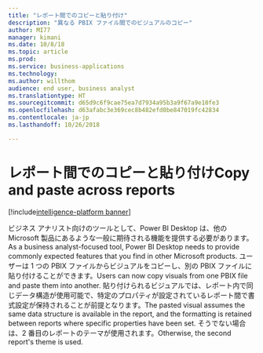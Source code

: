 ```yaml
---
title: "レポート間でのコピーと貼り付け"
description: "異なる PBIX ファイル間でのビジュアルのコピー"
author: MI77
manager: kimani
ms.date: 10/8/18
ms.topic: article
ms.prod: 
ms.service: business-applications
ms.technology: 
ms.author: willthom
audience: end user, business analyst
ms.translationtype: HT
ms.sourcegitcommit: d65d9c6f9cae75ea7d7934a95b3a9f67a9e10fe3
ms.openlocfilehash: d63afabc3e369cec8b482efd0be847019fc42834
ms.contentlocale: ja-jp
ms.lasthandoff: 10/26/2018

---
```


# <a name="copy-and-paste-across-reports"></a><span data-ttu-id="d25cd-103">レポート間でのコピーと貼り付け</span><span class="sxs-lookup"><span data-stu-id="d25cd-103">Copy and paste across reports</span></span>

[!include[intelligence-platform banner](../../includes/intelligence-platform.md)]

<span data-ttu-id="d25cd-104">ビジネス アナリスト向けのツールとして、Power BI Desktop は、他の Microsoft 製品にあるような一般に期待される機能を提供する必要があります。</span><span class="sxs-lookup"><span data-stu-id="d25cd-104">As a business analyst-focused tool, Power BI Desktop needs to provide commonly expected features that you find in other Microsoft products.</span></span> <span data-ttu-id="d25cd-105">ユーザーは 1 つの PBIX ファイルからビジュアルをコピーし、別の PBIX ファイルに貼り付けることができます。</span><span class="sxs-lookup"><span data-stu-id="d25cd-105">Users can now copy visuals from one PBIX file and paste them into another.</span></span> <span data-ttu-id="d25cd-106">貼り付けられるビジュアルでは、レポート内で同じデータ構造が使用可能で、特定のプロパティが設定されているレポート間で書式設定が保持されることが前提となります。</span><span class="sxs-lookup"><span data-stu-id="d25cd-106">The pasted visual assumes the same data structure is available in the report, and the formatting is retained between reports where specific properties have been set.</span></span> <span data-ttu-id="d25cd-107">そうでない場合は、2 番目のレポートのテーマが使用されます。</span><span class="sxs-lookup"><span data-stu-id="d25cd-107">Otherwise, the second report's theme is used.</span></span>

<!--
### Who uses this feature
This feature is intended for end users and business analysts. 
## Status
### Development status
In development
#### Target timeframe
October ‘18
-->

